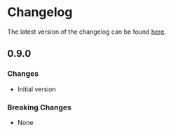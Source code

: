 # Changelog

The latest version of the changelog can be found [here](/Azure/bicep-registry-modules/blob/main/avm/res/event-grid/topic/CHANGELOG.md).

## 0.9.0

### Changes

- Initial version

### Breaking Changes

- None
